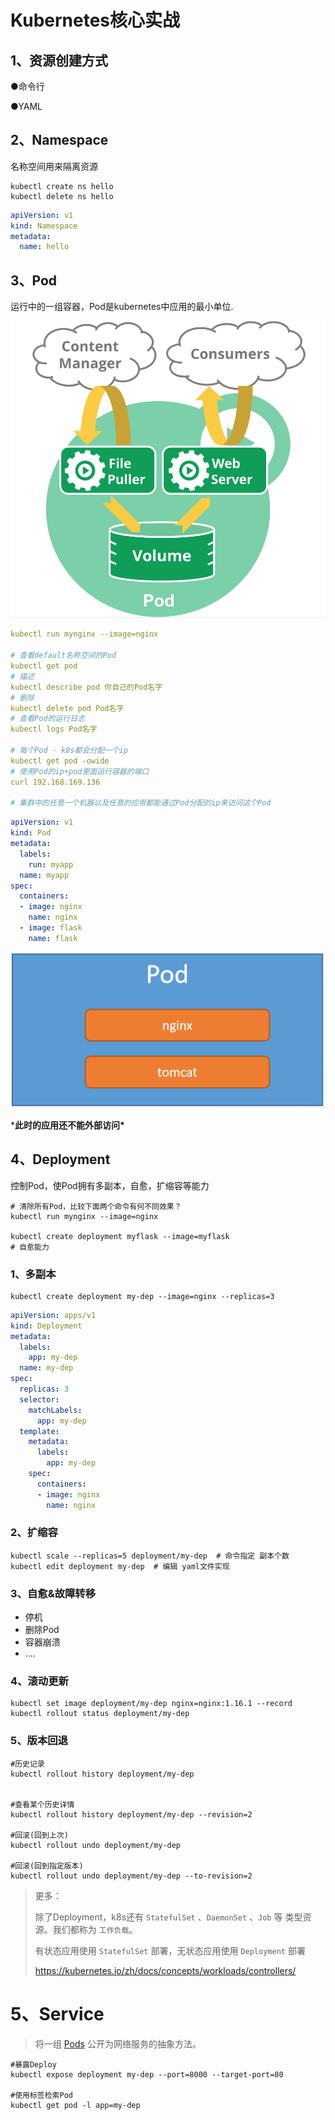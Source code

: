 # Kubernetes核心实战

## 1、资源创建方式 

●命令行

●YAML 



## 2、Namespace 

名称空间用来隔离资源

```shell
kubectl create ns hello
kubectl delete ns hello
```

```yaml
apiVersion: v1
kind: Namespace
metadata:
  name: hello
```

## 3、Pod

运行中的一组容器，Pod是kubernetes中应用的最小单位.

![img](https://raw.githubusercontent.com/T-hree/Blog_img/main/img/1625484036923-09a15ef3-33dc-4e29-91e4-e7fbc69070ce.png)



```yaml
kubectl run mynginx --image=nginx

# 查看default名称空间的Pod
kubectl get pod 
# 描述
kubectl describe pod 你自己的Pod名字
# 删除
kubectl delete pod Pod名字
# 查看Pod的运行日志
kubectl logs Pod名字

# 每个Pod - k8s都会分配一个ip
kubectl get pod -owide
# 使用Pod的ip+pod里面运行容器的端口
curl 192.168.169.136

# 集群中的任意一个机器以及任意的应用都能通过Pod分配的ip来访问这个Pod
```



```yaml
apiVersion: v1
kind: Pod
metadata:
  labels:
    run: myapp
  name: myapp
spec:
  containers:
  - image: nginx
    name: nginx
  - image: flask
    name: flask
```

![image.png](https://raw.githubusercontent.com/T-hree/Blog_img/main/img/1625553938232-51976552-5bab-4c98-bb8d-c4bf612bf866.png)

***此时的应用还不能外部访问\***



## 4、Deployment

控制Pod，使Pod拥有多副本，自愈，扩缩容等能力

```she
# 清除所有Pod，比较下面两个命令有何不同效果？
kubectl run mynginx --image=nginx

kubectl create deployment myflask --image=myflask
# 自愈能力
```

### 1、多副本

```shell
kubectl create deployment my-dep --image=nginx --replicas=3
```

```yaml
apiVersion: apps/v1
kind: Deployment
metadata:
  labels:
    app: my-dep
  name: my-dep
spec:
  replicas: 3
  selector:
    matchLabels:
      app: my-dep
  template:
    metadata:
      labels:
        app: my-dep
    spec:
      containers:
      - image: nginx
        name: nginx
```

### 2、扩缩容

```shell
kubectl scale --replicas=5 deployment/my-dep  # 命令指定 副本个数
kubectl edit deployment my-dep  # 编辑 yaml文件实现
```



### 3、自愈&故障转移

- 停机
- 删除Pod
- 容器崩溃
- ....

### 4、滚动更新

```shell
kubectl set image deployment/my-dep nginx=nginx:1.16.1 --record
kubectl rollout status deployment/my-dep
```

### 5、版本回退

```shell
#历史记录
kubectl rollout history deployment/my-dep


#查看某个历史详情
kubectl rollout history deployment/my-dep --revision=2

#回滚(回到上次)
kubectl rollout undo deployment/my-dep

#回滚(回到指定版本)
kubectl rollout undo deployment/my-dep --to-revision=2
```

> 更多：
>
> 除了Deployment，k8s还有 `StatefulSet` 、`DaemonSet` 、`Job`  等 类型资源。我们都称为 `工作负载`。
>
> 有状态应用使用  `StatefulSet`  部署，无状态应用使用 `Deployment` 部署
>
> https://kubernetes.io/zh/docs/concepts/workloads/controllers/



# 5、Service

> 将一组 [Pods](https://kubernetes.io/docs/concepts/workloads/pods/pod-overview/) 公开为网络服务的抽象方法。

```shell
#暴露Deploy
kubectl expose deployment my-dep --port=8000 --target-port=80

#使用标签检索Pod
kubectl get pod -l app=my-dep
```



